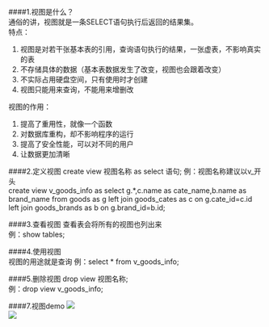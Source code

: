 ####1.视图是什么？  
通俗的讲，视图就是一条SELECT语句执行后返回的结果集。     
特点： 

1. 视图是对若干张基本表的引用，查询语句执行的结果，一张虚表，不影响真实的表 
2. 不存储具体的数据（基本表数据发生了改变，视图也会跟着改变） 
3. 不实际占用硬盘空间，只有使用时才创建 
4. 视图只能用来查询，不能用来增删改

视图的作用：    

1. 提高了重用性，就像一个函数   
2. 对数据库重构，却不影响程序的运行    
3. 提高了安全性能，可以对不同的用户   
4. 让数据更加清晰     

####2.定义视图 
	create view 视图名称 as select 语句;
	例：视图名称建议以v_开头  
	    create view v_goods_info as select g.*,c.name as cate_name,b.name as brand_name from goods as g left join goods_cates as c on g.cate_id=c.id left join goods_brands as b on g.brand_id=b.id;
	
####3.查看视图 
	查看表会将所有的视图也列出来  
	例：show tables; 

####4.使用视图   
	视图的用途就是查询 
	例：select * from v_goods_info;

####5.删除视图 
	drop view 视图名称;  
	例：drop view v_goods_info;

 
	
####7.视图demo 
![](https://i.imgur.com/1WUKwHO.png)  
![](https://i.imgur.com/wQd7j9g.png)